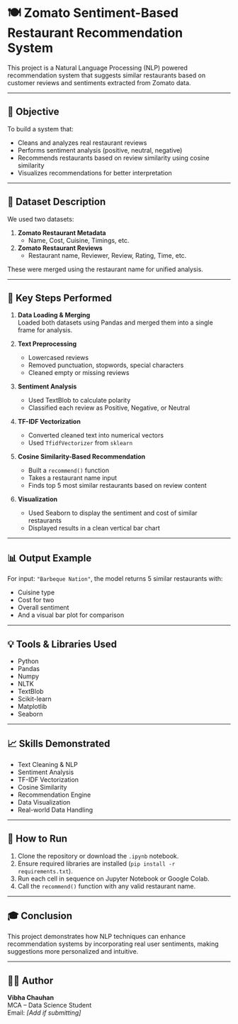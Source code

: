 
# 🍽️ Zomato Sentiment-Based Restaurant Recommendation System

This project is a Natural Language Processing (NLP) powered recommendation system that suggests similar restaurants based on customer reviews and sentiments extracted from Zomato data.

---

## 📌 Objective

To build a system that:
- Cleans and analyzes real restaurant reviews
- Performs sentiment analysis (positive, neutral, negative)
- Recommends restaurants based on review similarity using cosine similarity
- Visualizes recommendations for better interpretation

---

## 📂 Dataset Description

We used two datasets:
1. **Zomato Restaurant Metadata**
   - Name, Cost, Cuisine, Timings, etc.
2. **Zomato Restaurant Reviews**
   - Restaurant name, Reviewer, Review, Rating, Time, etc.

These were merged using the restaurant name for unified analysis.

---

## 🔧 Key Steps Performed

1. **Data Loading & Merging**  
   Loaded both datasets using Pandas and merged them into a single frame for analysis.

2. **Text Preprocessing**  
   - Lowercased reviews  
   - Removed punctuation, stopwords, special characters  
   - Cleaned empty or missing reviews  

3. **Sentiment Analysis**  
   - Used TextBlob to calculate polarity  
   - Classified each review as Positive, Negative, or Neutral  

4. **TF-IDF Vectorization**  
   - Converted cleaned text into numerical vectors  
   - Used `TfidfVectorizer` from `sklearn`  

5. **Cosine Similarity-Based Recommendation**  
   - Built a `recommend()` function  
   - Takes a restaurant name input  
   - Finds top 5 most similar restaurants based on review content  

6. **Visualization**  
   - Used Seaborn to display the sentiment and cost of similar restaurants  
   - Displayed results in a clean vertical bar chart

---

## 📊 Output Example

For input: `"Barbeque Nation"`, the model returns 5 similar restaurants with:
- Cuisine type  
- Cost for two  
- Overall sentiment  
- And a visual bar plot for comparison

---

## 💡 Tools & Libraries Used

- Python
- Pandas
- Numpy
- NLTK
- TextBlob
- Scikit-learn
- Matplotlib
- Seaborn

---

## 📈 Skills Demonstrated

- Text Cleaning & NLP
- Sentiment Analysis
- TF-IDF Vectorization
- Cosine Similarity
- Recommendation Engine
- Data Visualization
- Real-world Data Handling

---

## 📌 How to Run

1. Clone the repository or download the `.ipynb` notebook.
2. Ensure required libraries are installed (`pip install -r requirements.txt`).
3. Run each cell in sequence on Jupyter Notebook or Google Colab.
4. Call the `recommend()` function with any valid restaurant name.

---

## 🎓 Conclusion

This project demonstrates how NLP techniques can enhance recommendation systems by incorporating real user sentiments, making suggestions more personalized and intuitive.

---

## 🧑‍💻 Author

**Vibha Chauhan**  
MCA – Data Science Student  
Email: *[Add if submitting]*
